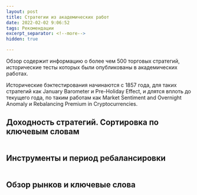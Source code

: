 ```yaml
---
layout: post
title: Стратегии из академических работ
date: 2022-02-02 9:06:52
tags: Рекомендации
excerpt_separator: <!--more-->
hidden: true

---
```


Обзор содержит информацию о более чем 500 торговых стратегий, исторические тесты которых были опубликованы в академических работах.

Исторические бэктестирования начинаются с 1857 года, для таких стратегий как January Barometer и Pre-Holiday Effect, и длятся вплоть до текущего года, по таким работам как Market Sentiment and Overnight Anomaly и Rebalancing Premium in Cryptocurrencies.

<!--more-->

## Доходность стратегий. Сортировка по ключевым словам
<img src="https://ragve.ru/images/academic_perfomance.png" alt="">


## Инструменты и период ребалансировки
<img src="https://ragve.ru/images/academic_instruments_period.png" alt="">

## Обзор рынков и ключевые слова
<img src="https://ragve.ru/images/market_key.png" alt="">


